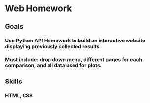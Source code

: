 # Web Homework

## Goals
### Use Python API Homework to build an interactive website displaying previously collected results.
### Must include: drop down menu, different pages for each comparison, and all data used for plots. 

## Skills
### HTML, CSS
